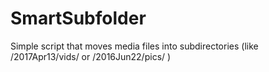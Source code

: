 # SmartSubfolder
Simple script that moves media files into subdirectories (like /2017Apr13/vids/ or /2016Jun22/pics/ )
